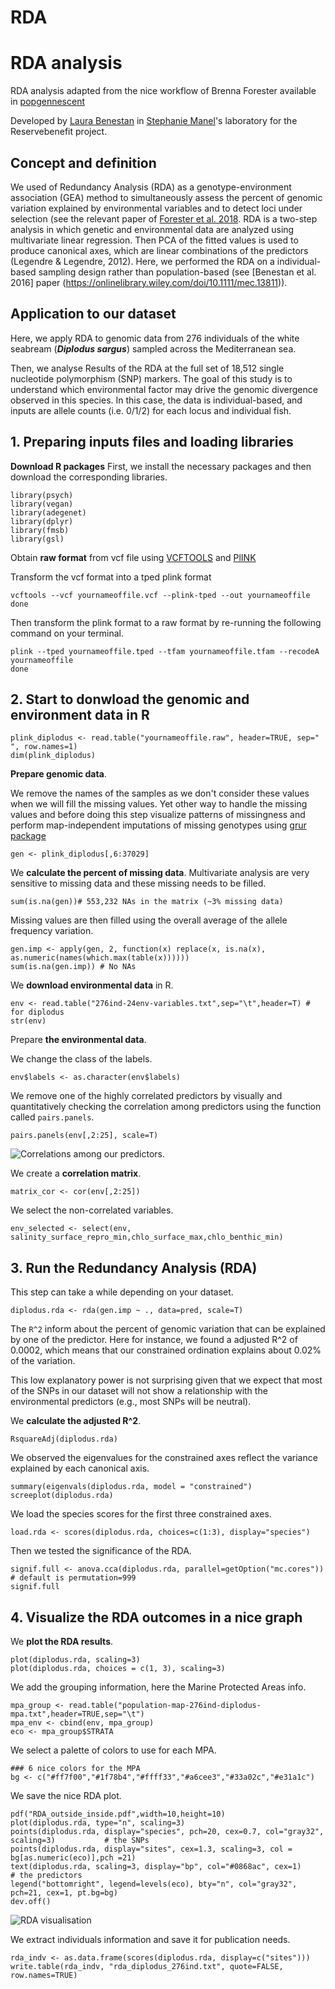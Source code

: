# RDA 

# RDA analysis

RDA analysis adapted from the nice workflow of Brenna Forester available in [popgennescent](https://popgen.nescent.org/2018-03-27_RDA_GEA.html)

Developed by [Laura Benestan](https://github.com/laurabenestan) in
[Stephanie Manel](https://sites.google.com/site/stephaniemanel/home)'s
laboratory for the Reservebenefit project.

## Concept and definition

We used of Redundancy Analysis (RDA) as a genotype-environment association (GEA) method to simultaneously assess the percent of genomic variation explained by environmental variables and to detect loci under selection (see the relevant paper of [Forester et al. 2018](https://onlinelibrary.wiley.com/doi/abs/10.1111/mec.14584). 
RDA is a two-step analysis in which genetic and environmental data are analyzed using multivariate linear regression. 
Then PCA of the fitted values is used to produce canonical axes, which are linear combinations of the predictors (Legendre & Legendre, 2012). Here, we performed the RDA on a individual-based sampling design rather than population-based (see [Benestan et al. 2016] paper (https://onlinelibrary.wiley.com/doi/10.1111/mec.13811)).

## Application to our dataset

Here, we apply RDA to genomic data from 276 individuals of the white seabream (***Diplodus sargus***) sampled across the Mediterranean sea. 

Then, we analyse Results of the RDA at the full set of 18,512 single nucleotide polymorphism (SNP) markers. 
The goal of this study is to understand which environmental factor may drive the genomic divergence observed in this species. 
In this case, the data is individual-based, and inputs are allele counts (i.e. 0/1/2) for each locus and individual fish. 

## 1. Preparing inputs files and loading libraries

**Download R packages**
First, we install the necessary packages and then download the corresponding libraries.

``` {r}
library(psych)    
library(vegan)
library(adegenet)
library(dplyr)
library(fmsb)
library(gsl)
```

Obtain **raw format** from vcf file using [VCFTOOLS](http://vcftools.sourceforge.net) and [PlINK](http://zzz.bwh.harvard.edu/plink/)

Transform the vcf format into a tped plink format
``` {r}, engine="bash",
vcftools --vcf yournameoffile.vcf --plink-tped --out yournameoffile
done
```

Then transform the plink format to a raw format by re-running the following command on your terminal.
 ``` {r}, engine="bash",
plink --tped yournameoffile.tped --tfam yournameoffile.tfam --recodeA yournameoffile
done
```

## 2. Start to donwload the genomic and environment data in R

```{r}
plink_diplodus <- read.table("yournameoffile.raw", header=TRUE, sep=" ", row.names=1)
dim(plink_diplodus)
```

**Prepare genomic data**.

We remove the names of the samples as we don't consider these values when we will fill the missing values.
Yet other way to handle the missing values and before doing this step visualize patterns of missingness and perform map-independent imputations of missing genotypes using [grur package](https://github.com/thierrygosselin/grur)

```{r}
gen <- plink_diplodus[,6:37029]
```

We **calculate the percent of missing data**.
Multivariate analysis are very sensitive to missing data and these missing needs to be filled.
```{r}
sum(is.na(gen))# 553,232 NAs in the matrix (~3% missing data)
```

Missing values are then filled using the overall average of the allele frequency variation.
```{r}
gen.imp <- apply(gen, 2, function(x) replace(x, is.na(x), as.numeric(names(which.max(table(x))))))
sum(is.na(gen.imp)) # No NAs
```

We **download environmental data** in R.
```{r}
env <- read.table("276ind-24env-variables.txt",sep="\t",header=T) # for diplodus
str(env)
```

Prepare **the environmental data**.

We change the class of the labels.
```{r}
env$labels <- as.character(env$labels)
```

We remove one of the highly correlated predictors by visually and quantitatively checking the correlation among predictors using the function called `pairs.panels`.

```{r}
pairs.panels(env[,2:25], scale=T)
```

![Correlations among our predictors.](Correlation_predictor.png)

We create a **correlation matrix**.
```{r}
matrix_cor <- cor(env[,2:25])
```

We select the non-correlated variables.
```{r}
env_selected <- select(env, salinity_surface_repro_min,chlo_surface_max,chlo_benthic_min) 
```

## 3. Run the Redundancy Analysis (RDA)

This step can take a while depending on your dataset.
```{r}
diplodus.rda <- rda(gen.imp ~ ., data=pred, scale=T)
```

The `R^2` inform about the percent of genomic variation that can be explained by one of the predictor.
Here for instance, we found a adjusted R^2 of 0.0002, which means that our constrained ordination explains about 0.02% of the variation.

This low explanatory power is not surprising given that we expect that most of the SNPs in our dataset will not show a relationship with the environmental predictors (e.g., most SNPs will be neutral).

We **calculate the adjusted R^2**.
```{r}
RsquareAdj(diplodus.rda)
```

We observed the eigenvalues for the constrained axes reflect the variance explained by each canonical axis.
```{r}
summary(eigenvals(diplodus.rda, model = "constrained")
screeplot(diplodus.rda)
```

We load the species scores for the first three constrained axes.
```{r}
load.rda <- scores(diplodus.rda, choices=c(1:3), display="species")  
```

Then we tested the significance of the RDA.
```{r}
signif.full <- anova.cca(diplodus.rda, parallel=getOption("mc.cores")) # default is permutation=999
signif.full
```
## 4. Visualize the RDA outcomes in a nice graph

We **plot the RDA results**.
```{r}
plot(diplodus.rda, scaling=3) 
plot(diplodus.rda, choices = c(1, 3), scaling=3)
```
We add the grouping information, here the Marine Protected Areas info.
```{r}
mpa_group <- read.table("population-map-276ind-diplodus-mpa.txt",header=TRUE,sep="\t")
mpa_env <- cbind(env, mpa_group)
eco <- mpa_group$STRATA
```

We select a palette of colors to use for each MPA.
```{r}
### 6 nice colors for the MPA
bg <- c("#ff7f00","#1f78b4","#ffff33","#a6cee3","#33a02c","#e31a1c")
```

We save the nice RDA plot.
```{r}
pdf("RDA_outside_inside.pdf",width=10,height=10)
plot(diplodus.rda, type="n", scaling=3)
points(diplodus.rda, display="species", pch=20, cex=0.7, col="gray32", scaling=3)           # the SNPs
points(diplodus.rda, display="sites", cex=1.3, scaling=3, col = bg[as.numeric(eco)],pch =21) 
text(diplodus.rda, scaling=3, display="bp", col="#0868ac", cex=1)                           # the predictors
legend("bottomright", legend=levels(eco), bty="n", col="gray32", pch=21, cex=1, pt.bg=bg)
dev.off()
```

![RDA visualisation](RDA_diplodus.png)

We extract individuals information and save it for publication needs.

```
rda_indv <- as.data.frame(scores(diplodus.rda, display=c("sites")))
write.table(rda_indv, "rda_diplodus_276ind.txt", quote=FALSE, row.names=TRUE)
```
